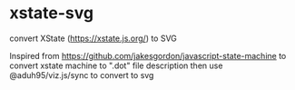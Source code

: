 # xstate-svg
convert XState (https://xstate.js.org/) to SVG

Inspired from https://github.com/jakesgordon/javascript-state-machine to convert xstate machine to ".dot" file description
then use @aduh95/viz.js/sync to convert to svg
